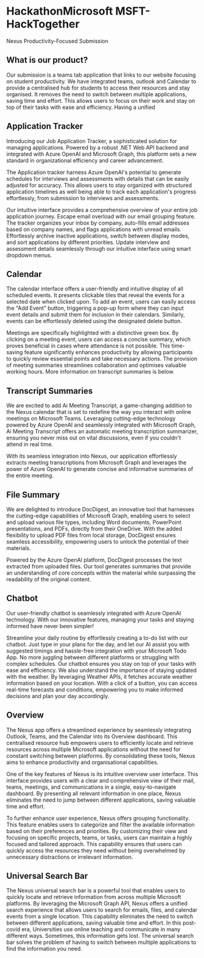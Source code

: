 # HackathonMicrosoft  MSFT-HackTogether
Nexus Productivity-Focused Submission

## What is our product?
Our submission is a teams tab application that links to our website focusing on student productivity.
We have integrated teams, outlook and Calendar to provide a centralised hub for students to access their resources and stay organised. It removes the need to switch between multiple applications, saving time and effort.
This allows users to focus on their work and stay on top of their tasks with ease and efficiency. Having a unified 

## Application Tracker
Introducing our Job Application Tracker, a sophisticated solution for managing applications. Powered by a robust .NET Web API backend and integrated with Azure OpenAI and Microsoft Graph, this platform sets a new standard in organizational efficiency and career advancement.

The Application tracker harness Azure OpenAI's potential to generate schedules for interviews and assessments with details that can be easily adjusted for accuracy. This allows users to stay organized with structured application timelines as well being able to track each application's progress effortlessly, from submission to interviews and assessments.

Our intuitive interface provides a comprehensive overview of your entire job application journey. Escape email overload with our email grouping feature. The tracker organizes your inbox by company, auto-fills email addresses based on company names, and flags applications with unread emails. Effortlessly archive inactive applications, switch between display modes, and sort applications by different priorities. Update interview and assessment details seamlessly through our intuitive interface using smart dropdown menus.

## Calendar 
The calendar interface offers a user-friendly and intuitive display of all scheduled events. It presents clickable tiles that reveal the events for a selected date when clicked upon. To add an event, users can easily access the "Add Event" button, triggering a pop-up form where they can input event details and submit them for inclusion in their calendars. Similarly, events can be effortlessly deleted using the designated delete button.

Meetings are specifically highlighted with a distinctive green box. By clicking on a meeting event, users can access a concise summary, which proves beneficial in cases where attendance is not possible. This time-saving feature significantly enhances productivity by allowing participants to quickly review essential points and take necessary actions. The provision of meeting summaries streamlines collaboration and optimises valuable working hours. More information on transcript summaries is below. 

## Transcript Summaries
We are excited to add Ai Meeting Transcript, a game-changing addition to the Nexus calendar that is set to redefine the way you interact with online meetings on Microsoft Teams. Leveraging cutting-edge technology powered by Azure OpenAI and seamlessly integrated with Microsoft Graph, Ai Meeting Transcript offers an automatic meeting transcription summarizer, ensuring you never miss out on vital discussions, even if you couldn't attend in real time.

 With its seamless integration into Nexus, our application effortlessly extracts meeting transcriptions from Microsoft Graph and leverages the power of Azure OpenAI to generate concise and informative summaries of the entire meeting.

## File Summary
We are delighted to introduce DocDigest, an innovative tool that harnesses the cutting-edge capabilities of Microsoft Graph, enabling users to select and upload various file types, including Word documents, PowerPoint presentations, and PDFs, directly from their OneDrive. With the added flexibility to upload PDF files from local storage, DocDigest ensures seamless accessibility, empowering users to unlock the potential of their materials.

Powered by the Azure OpenAI platform, DocDigest processes the text extracted from uploaded files. Our tool generates summaries that provide an understanding of core concepts within the material while surpassing the readability of the original content.


## Chatbot
Our user-friendly chatbot is seamlessly integrated with Azure OpenAI technology. With our innovative features, managing your tasks and staying informed have never been simpler! 

Streamline your daily routine by effortlessly creating a to-do list with our chatbot. Just type in your plans for the day, and let our AI assist you with suggested timings and hassle-free integration with your Microsoft Todo App. No more juggling between different platforms or struggling with complex schedules. Our chatbot ensures you stay on top of your tasks with ease and efficiency. We also understand the importance of staying updated with the weather. By leveraging Weather APIs, it fetches accurate weather information based on your location. With a click of a button, you can access real-time forecasts and conditions, empowering you to make informed decisions and plan your day accordingly.


## Overview

The Nexus app offers a streamlined experience by seamlessly integrating Outlook, Teams, and the Calendar into its Overview dashboard. This centralised resource hub empowers users to efficiently locate and retrieve resources across multiple Microsoft applications without the need for constant switching between platforms. By consolidating these tools, Nexus aims to enhance productivity and organisational capabilities.

One of the key features of Nexus is its intuitive overview user interface. This interface provides users with a clear and comprehensive view of their mail, teams, meetings, and communications in a single, easy-to-navigate dashboard. By presenting all relevant information in one place, Nexus eliminates the need to jump between different applications, saving valuable time and effort.

To further enhance user experience, Nexus offers grouping functionality. This feature enables users to categorize and filter the available information based on their preferences and priorities. By customizing their view and focusing on specific projects, teams, or tasks, users can maintain a highly focused and tailored approach. This capability ensures that users can quickly access the resources they need without being overwhelmed by unnecessary distractions or irrelevant information.

## Universal Search Bar

The Nexus universal search bar is a powerful tool that enables users to quickly locate and retrieve information from across multiple Microsoft platforms. By leveraging the Microsoft Graph API, Nexus offers a unified search experience that allows users to search for emails, files, and calendar events from a single location. This capability eliminates the need to switch between different applications, saving valuable time and effort. In this post-covid era, Universities use online teaching and communicate in many different ways. Sometimes, this information gets lost. The universal search bar solves the problem of having to switch between multiple applications to find the information you need.



